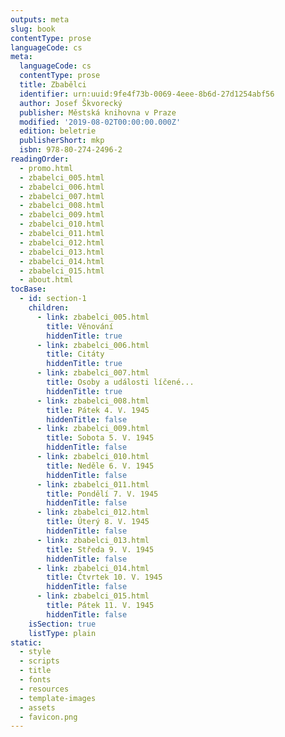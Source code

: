 ```yaml
---
outputs: meta
slug: book
contentType: prose
languageCode: cs
meta:
  languageCode: cs
  contentType: prose
  title: Zbabělci
  identifier: urn:uuid:9fe4f73b-0069-4eee-8b6d-27d1254abf56
  author: Josef Škvorecký
  publisher: Městská knihovna v Praze
  modified: '2019-08-02T00:00:00.000Z'
  edition: beletrie
  publisherShort: mkp
  isbn: 978-80-274-2496-2
readingOrder:
  - promo.html
  - zbabelci_005.html
  - zbabelci_006.html
  - zbabelci_007.html
  - zbabelci_008.html
  - zbabelci_009.html
  - zbabelci_010.html
  - zbabelci_011.html
  - zbabelci_012.html
  - zbabelci_013.html
  - zbabelci_014.html
  - zbabelci_015.html
  - about.html
tocBase:
  - id: section-1
    children:
      - link: zbabelci_005.html
        title: Věnování
        hiddenTitle: true
      - link: zbabelci_006.html
        title: Citáty
        hiddenTitle: true
      - link: zbabelci_007.html
        title: Osoby a události líčené...
        hiddenTitle: true
      - link: zbabelci_008.html
        title: Pátek 4. V. 1945
        hiddenTitle: false
      - link: zbabelci_009.html
        title: Sobota 5. V. 1945
        hiddenTitle: false
      - link: zbabelci_010.html
        title: Neděle 6. V. 1945
        hiddenTitle: false
      - link: zbabelci_011.html
        title: Pondělí 7. V. 1945
        hiddenTitle: false
      - link: zbabelci_012.html
        title: Úterý 8. V. 1945
        hiddenTitle: false
      - link: zbabelci_013.html
        title: Středa 9. V. 1945
        hiddenTitle: false
      - link: zbabelci_014.html
        title: Čtvrtek 10. V. 1945
        hiddenTitle: false
      - link: zbabelci_015.html
        title: Pátek 11. V. 1945
        hiddenTitle: false
    isSection: true
    listType: plain
static:
  - style
  - scripts
  - title
  - fonts
  - resources
  - template-images
  - assets
  - favicon.png
---
```

